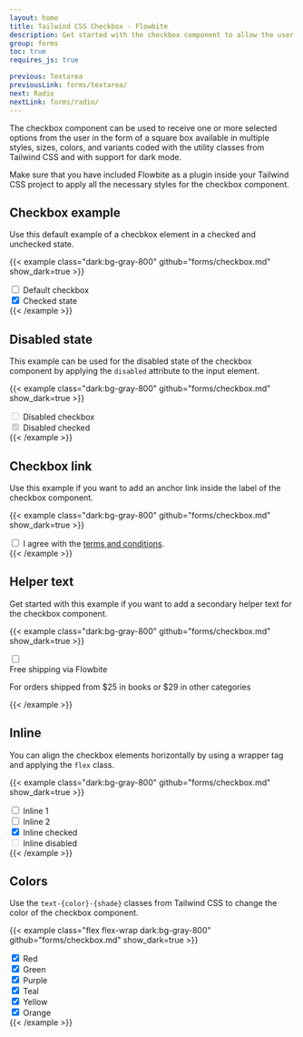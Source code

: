 ```yaml
---
layout: home
title: Tailwind CSS Checkbox - Flowbite
description: Get started with the checkbox component to allow the user to select one or more options in the form of a square box available in multiple sizes and colors
group: forms
toc: true
requires_js: true

previous: Textarea
previousLink: forms/textarea/
next: Radio
nextLink: forms/radio/
---
```


The checkbox component can be used to receive one or more selected options from the user in the form of a square box available in multiple styles, sizes, colors, and variants coded with the utility classes from Tailwind CSS and with support for dark mode.

Make sure that you have included Flowbite as a plugin inside your Tailwind CSS project to apply all the necessary styles for the checkbox component.

## Checkbox example

Use this default example of a checbkox element in a checked and unchecked state.

{{< example class="dark:bg-gray-800" github="forms/checkbox.md" show_dark=true >}}
<div class="flex items-center mb-4">
    <input id="default-checkbox" type="checkbox" value="" class="w-4 h-4 text-blue-600 bg-gray-100 rounded border-gray-300 focus:ring-blue-500 dark:focus:ring-blue-600 dark:ring-offset-gray-800 focus:ring-2 dark:bg-gray-700 dark:border-gray-600">
    <label for="default-checkbox" class="ml-2 text-sm font-medium text-gray-900 dark:text-gray-300">Default checkbox</label>
</div>
<div class="flex items-center">
    <input checked id="checked-checkbox" type="checkbox" value="" class="w-4 h-4 text-blue-600 bg-gray-100 rounded border-gray-300 focus:ring-blue-500 dark:focus:ring-blue-600 dark:ring-offset-gray-800 focus:ring-2 dark:bg-gray-700 dark:border-gray-600">
    <label for="checked-checkbox" class="ml-2 text-sm font-medium text-gray-900 dark:text-gray-300">Checked state</label>
</div>
{{< /example >}}

## Disabled state

This example can be used for the disabled state of the checkbox component by applying the `disabled` attribute to the input element.

{{< example class="dark:bg-gray-800" github="forms/checkbox.md" show_dark=true >}}
<div class="flex items-center mb-4">
    <input disabled id="disabled-checkbox" type="checkbox" value="" class="w-4 h-4 text-blue-600 bg-gray-100 rounded border-gray-300 focus:ring-blue-500 dark:focus:ring-blue-600 dark:ring-offset-gray-800 focus:ring-2 dark:bg-gray-700 dark:border-gray-600">
    <label for="disabled-checkbox" class="ml-2 text-sm font-medium text-gray-400 dark:text-gray-500">Disabled checkbox</label>
</div>
<div class="flex items-center">
    <input disabled checked id="disabled-checked-checkbox" type="checkbox" value="" class="w-4 h-4 text-blue-600 bg-gray-100 rounded border-gray-300 focus:ring-blue-500 dark:focus:ring-blue-600 dark:ring-offset-gray-800 focus:ring-2 dark:bg-gray-700 dark:border-gray-600">
    <label for="disabled-checked-checkbox" class="ml-2 text-sm font-medium text-gray-400 dark:text-gray-500">Disabled checked</label>
</div>
{{< /example >}}

## Checkbox link

Use this example if you want to add an anchor link inside the label of the checkbox component.

{{< example class="dark:bg-gray-800" github="forms/checkbox.md" show_dark=true >}}
<div class="flex items-center">
    <input id="link-checkbox" type="checkbox" value="" class="w-4 h-4 text-blue-600 bg-gray-100 rounded border-gray-300 focus:ring-blue-500 dark:focus:ring-blue-600 dark:ring-offset-gray-800 focus:ring-2 dark:bg-gray-700 dark:border-gray-600">
    <label for="link-checkbox" class="ml-2 text-sm font-medium text-gray-900 dark:text-gray-300">I agree with the <a href="#" class="text-blue-600 dark:text-blue-500 hover:underline">terms and conditions</a>.</label>
</div>
{{< /example >}}

## Helper text

Get started with this example if you want to add a secondary helper text for the checkbox component.

{{< example class="dark:bg-gray-800" github="forms/checkbox.md" show_dark=true >}}
<div class="flex">
    <div class="flex items-center h-5">
        <input id="helper-checkbox" aria-describedby="helper-checkbox-text" type="checkbox" value="" class="w-4 h-4 text-blue-600 bg-gray-100 rounded border-gray-300 focus:ring-blue-500 dark:focus:ring-blue-600 dark:ring-offset-gray-800 focus:ring-2 dark:bg-gray-700 dark:border-gray-600">
    </div>
    <div class="ml-2 text-sm">
        <label for="helper-checkbox" class="font-medium text-gray-900 dark:text-gray-300">Free shipping via Flowbite</label>
        <p id="helper-checkbox-text" class="text-xs font-normal text-gray-500 dark:text-gray-300">For orders shipped from $25 in books or $29 in other categories</p>
    </div>
</div>
{{< /example >}}

## Inline

You can align the checkbox elements horizontally by using a wrapper tag and applying the `flex` class.

{{< example class="dark:bg-gray-800" github="forms/checkbox.md" show_dark=true >}}
<div class="flex">
    <div class="flex items-center mr-4">
        <input id="inline-checkbox" type="checkbox" value="" class="w-4 h-4 text-blue-600 bg-gray-100 rounded border-gray-300 focus:ring-blue-500 dark:focus:ring-blue-600 dark:ring-offset-gray-800 focus:ring-2 dark:bg-gray-700 dark:border-gray-600">
        <label for="inline-checkbox" class="ml-2 text-sm font-medium text-gray-900 dark:text-gray-300">Inline 1</label>
    </div>
    <div class="flex items-center mr-4">
        <input id="inline-2-checkbox" type="checkbox" value="" class="w-4 h-4 text-blue-600 bg-gray-100 rounded border-gray-300 focus:ring-blue-500 dark:focus:ring-blue-600 dark:ring-offset-gray-800 focus:ring-2 dark:bg-gray-700 dark:border-gray-600">
        <label for="inline-2-checkbox" class="ml-2 text-sm font-medium text-gray-900 dark:text-gray-300">Inline 2</label>
    </div>
    <div class="flex items-center mr-4">
        <input checked id="inline-checked-checkbox" type="checkbox" value="" class="w-4 h-4 text-blue-600 bg-gray-100 rounded border-gray-300 focus:ring-blue-500 dark:focus:ring-blue-600 dark:ring-offset-gray-800 focus:ring-2 dark:bg-gray-700 dark:border-gray-600">
        <label for="inline-checked-checkbox" class="ml-2 text-sm font-medium text-gray-900 dark:text-gray-300">Inline checked</label>
    </div>
    <div class="flex items-center">
        <input disabled id="inline-disabled-checkbox" type="checkbox" value="" class="w-4 h-4 text-blue-600 bg-gray-100 rounded border-gray-300 focus:ring-blue-500 dark:focus:ring-blue-600 dark:ring-offset-gray-800 focus:ring-2 dark:bg-gray-700 dark:border-gray-600">
        <label for="inline-disabled-checkbox" class="ml-2 text-sm font-medium text-gray-400 dark:text-gray-500">Inline disabled</label>
    </div>
</div>
{{< /example >}}

## Colors

Use the `text-{color}-{shade}` classes from Tailwind CSS to change the color of the checkbox component.

{{< example class="flex flex-wrap dark:bg-gray-800" github="forms/checkbox.md" show_dark=true >}}
<div class="flex items-center mr-4">
    <input checked id="red-checkbox" type="checkbox" value="" class="w-4 h-4 text-red-600 bg-gray-100 rounded border-gray-300 focus:ring-red-500 dark:focus:ring-red-600 dark:ring-offset-gray-800 focus:ring-2 dark:bg-gray-700 dark:border-gray-600">
    <label for="red-checkbox" class="ml-2 text-sm font-medium text-gray-900 dark:text-gray-300">Red</label>
</div>
<div class="flex items-center mr-4">
    <input checked id="green-checkbox" type="checkbox" value="" class="w-4 h-4 text-green-600 bg-gray-100 rounded border-gray-300 focus:ring-green-500 dark:focus:ring-green-600 dark:ring-offset-gray-800 focus:ring-2 dark:bg-gray-700 dark:border-gray-600">
    <label for="green-checkbox" class="ml-2 text-sm font-medium text-gray-900 dark:text-gray-300">Green</label>
</div>
<div class="flex items-center mr-4">
    <input checked id="purple-checkbox" type="checkbox" value="" class="w-4 h-4 text-purple-600 bg-gray-100 rounded border-gray-300 focus:ring-purple-500 dark:focus:ring-purple-600 dark:ring-offset-gray-800 focus:ring-2 dark:bg-gray-700 dark:border-gray-600">
    <label for="purple-checkbox" class="ml-2 text-sm font-medium text-gray-900 dark:text-gray-300">Purple</label>
</div>
<div class="flex items-center mr-4">
    <input checked id="teal-checkbox" type="checkbox" value="" class="w-4 h-4 text-teal-600 bg-gray-100 rounded border-gray-300 focus:ring-teal-500 dark:focus:ring-teal-600 dark:ring-offset-gray-800 focus:ring-2 dark:bg-gray-700 dark:border-gray-600">
    <label for="teal-checkbox" class="ml-2 text-sm font-medium text-gray-900 dark:text-gray-300">Teal</label>
</div>
<div class="flex items-center mr-4">
    <input checked id="yellow-checkbox" type="checkbox" value="" class="w-4 h-4 text-yellow-400 bg-gray-100 rounded border-gray-300 focus:ring-yellow-500 dark:focus:ring-yellow-600 dark:ring-offset-gray-800 focus:ring-2 dark:bg-gray-700 dark:border-gray-600">
    <label for="yellow-checkbox" class="ml-2 text-sm font-medium text-gray-900 dark:text-gray-300">Yellow</label>
</div>
<div class="flex items-center mr-4">
    <input checked id="orange-checkbox" type="checkbox" value="" class="w-4 h-4 text-orange-500 bg-gray-100 rounded border-gray-300 focus:ring-orange-500 dark:focus:ring-orange-600 dark:ring-offset-gray-800 focus:ring-2 dark:bg-gray-700 dark:border-gray-600">
    <label for="orange-checkbox" class="ml-2 text-sm font-medium text-gray-900 dark:text-gray-300">Orange</label>
</div>
{{< /example >}}
